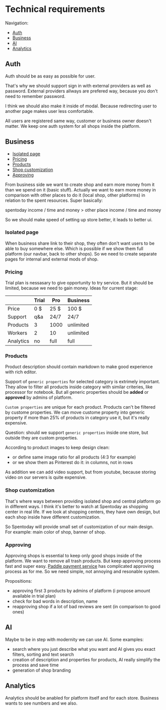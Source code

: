 # Technical requirements

Navigation:

- [Auth](#auth)
- [Business](#business)
- [AI](#ai)
- [Analytics](#analytics)

## Auth

Auth should be as easy as possible for user.

That's why we should support sign in with external providers as well as password. External providers allways are prefered way, because you don't need to remember password.

I think we should also make it inside of modal. Because redirecting user to another page makes user less comfortable.

All users are registered same way, customer or business owner doesn't matter.
We keep one auth system for all shops inside the platform.

## Business

- [Isolated page](#isolated-page)
- [Pricing](#pricing)
- [Products](#products)
- [Shop customization](#shop-customization)
- [Approving](#approving)

From business side we want to create shop and earn more money from it than we spend on it (basic stuff). Actually we want to earn more money in comparison with other places to do it (local shop, other platforms) in relation to the spent resources.
Super basically:

spentoday income / time and money > other place income / time and money

So we should make speed of setting up store better, it leads to better ui.

### Isolated page

When business share link to their shop, they often don't want users to be able to buy somewhere else. Which is possible if we show them full platform (our navbar, back to other shops). So we need to create separate pages for internal and external mods of shop.

### Pricing

Trial plan is nessasary to give opportunity to try service. But it should be limited, because we need to gain money. Ideas for current stage:

|           | Trial | Pro  | Business  |
| --------- | ----- | ---- | --------- |
| Price     | 0 $   | 25 $ | 100 $     |
| Support   | q&a   | 24/7 | 24/7      |
| Products  | 3     | 1000 | unlimited |
| Workers   | 2     | 10   | unlimited |
| Analytics | no    | full | full      |

### Products

Product description should contain markdown to make good experience with rich editor.

Support of `generic properties` for selected category is extrimely important. They allow to filter all products inside category with similar criteries, like processor for notebook. But all generic properties should be **added** or **approved** by admins of platform.

`Custom properties` are unique for each product. Products can't be filtered by custome properties. We can move custome property into generic property if more than 25% of products in category use it, but it's really expensive.

Question: should we support `generic properties` inside one store, but outside they are custom properties.

According to product images to keep design clean:

- or define same image ratio for all products (4:3 for example)
- or we show them as Pinterest do it: in columns, not in rows

As addition we can add video support, but from youtube, because storing video on our servers is quite expensive.

### Shop customization

That's where ways between providing isolated shop and central platform go in different ways.
I think it's better to watch at Spentoday as shopping center in real life.
If we look at shopping centers, they have own design,
but each shop inside have different customization.

So Spentoday will provide small set of customization of our main design.
For example: main color of shop, banner of shop.

### Approving

Approving shops is essential to keep only good shops inside of the platform.
We want to remove all trash products. But keep approving process fast and super easy.
[Paddle payment service](https://www.paddle.com) has complicated approving process as for me.
So we need simple, not annoying and resonable system.

Propositions:

- approving first 3 products by admins of platform (i propose amount available in trial plan)
- check for bad words in description, name
- reapproving shop if a lot of bad reviews are sent (in comparison to good ones)

## AI

Maybe to be in step with modernity we can use AI. Some examples:

- search where you just describe what you want and AI gives you exact filters, sorting and text search
- creation of description and properties for products, AI really simplify the process and save time
- generation of shop branding

## Analytics

Analytics should be anabled for platform itself and for each store. Business wants to see numbers and we also.
